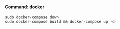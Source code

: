 #### Command: docker 
```
sudo docker-compose down
sudo docker-compose build && docker-compose up -d
```